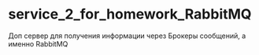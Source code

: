 # service_2_for_homework_RabbitMQ

Доп сервер для получения информации через Брокеры сообщений, а именно RabbitMQ
